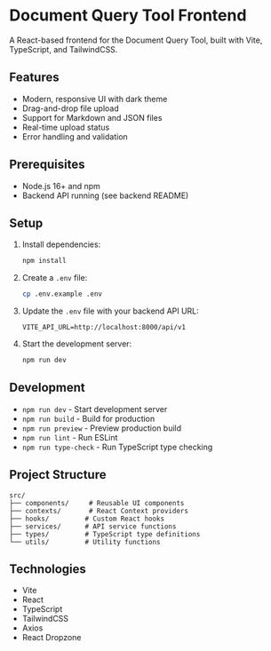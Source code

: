 # Document Query Tool Frontend

A React-based frontend for the Document Query Tool, built with Vite, TypeScript, and TailwindCSS.

## Features

- Modern, responsive UI with dark theme
- Drag-and-drop file upload
- Support for Markdown and JSON files
- Real-time upload status
- Error handling and validation

## Prerequisites

- Node.js 16+ and npm
- Backend API running (see backend README)

## Setup

1. Install dependencies:

   ```bash
   npm install
   ```

2. Create a `.env` file:

   ```bash
   cp .env.example .env
   ```

3. Update the `.env` file with your backend API URL:

   ```
   VITE_API_URL=http://localhost:8000/api/v1
   ```

4. Start the development server:
   ```bash
   npm run dev
   ```

## Development

- `npm run dev` - Start development server
- `npm run build` - Build for production
- `npm run preview` - Preview production build
- `npm run lint` - Run ESLint
- `npm run type-check` - Run TypeScript type checking

## Project Structure

```
src/
├── components/     # Reusable UI components
├── contexts/       # React Context providers
├── hooks/         # Custom React hooks
├── services/      # API service functions
├── types/         # TypeScript type definitions
└── utils/         # Utility functions
```

## Technologies

- Vite
- React
- TypeScript
- TailwindCSS
- Axios
- React Dropzone
